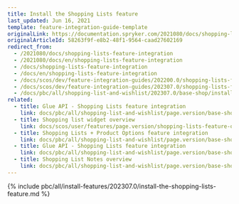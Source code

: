 ```yaml
---
title: Install the Shopping Lists feature
last_updated: Jun 16, 2021
template: feature-integration-guide-template
originalLink: https://documentation.spryker.com/2021080/docs/shopping-lists-feature-integration
originalArticleId: 58263f9f-e8b2-48f1-9564-caad27602169
redirect_from:
  - /2021080/docs/shopping-lists-feature-integration
  - /2021080/docs/en/shopping-lists-feature-integration
  - /docs/shopping-lists-feature-integration
  - /docs/en/shopping-lists-feature-integration
  - /docs/scos/dev/feature-integration-guides/202200.0/shopping-lists-feature-integration.html
  - /docs/scos/dev/feature-integration-guides/202307.0/shopping-lists-feature-integration.html
  - /docs/pbc/all/shopping-list-and-wishlist/202307.0/base-shop/install-and-upgrade/integrate-the-shopping-lists-feature.html
related:
  - title: Glue API - Shopping Lists feature integration
    link: docs/pbc/all/shopping-list-and-wishlist/page.version/base-shop/install-and-upgrade/install-glue-api/install-the-shopping-lists-glue-api.html
  - title: Shopping list widget overview
    link: docs/scos/user/features/page.version/shopping-lists-feature-overview/shopping-list-widget-overview.html
  - title: Shopping Lists + Product Options feature integration
    link: docs/pbc/all/shopping-list-and-wishlist/page.version/base-shop/install-and-upgrade/install-features/install-the-shopping-lists-product-options-feature.html
  - title: Glue API - Shopping Lists feature integration
    link: docs/pbc/all/shopping-list-and-wishlist/page.version/base-shop/install-and-upgrade/install-glue-api/install-the-shopping-lists-glue-api.html
  - title: Shopping List Notes overview
    link: docs/pbc/all/shopping-list-and-wishlist/page.version/base-shop/shopping-lists-feature-overview/shopping-list-notes-overview.html
---
```


{% include pbc/all/install-features/202307.0/install-the-shopping-lists-feature.md %} <!-- To edit, see /_includes/pbc/all/install-features/202307.0/install-the-shopping-lists-feature.md -->
